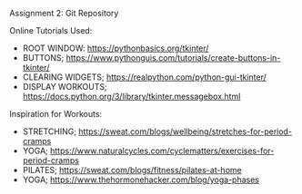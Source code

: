 Assignment 2: Git Repository

Online Tutorials Used:
- ROOT WINDOW: https://pythonbasics.org/tkinter/ 
- BUTTONS; https://www.pythonguis.com/tutorials/create-buttons-in-tkinter/ 
- CLEARING WIDGETS; https://realpython.com/python-gui-tkinter/ 
- DISPLAY WORKOUTS; https://docs.python.org/3/library/tkinter.messagebox.html 


Inspiration for Workouts:
- STRETCHING; https://sweat.com/blogs/wellbeing/stretches-for-period-cramps 
- YOGA; https://www.naturalcycles.com/cyclematters/exercises-for-period-cramps 
- PILATES; https://sweat.com/blogs/fitness/pilates-at-home 
- YOGA; https://www.thehormonehacker.com/blog/yoga-phases 
